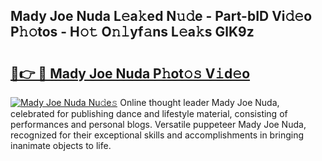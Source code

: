 ## Mady Joe Nuda L𝚎a𝚔ed N𝚞𝚍e - Part-bID Vi𝚍𝚎o P𝚑𝚘tos - H𝚘𝚝 O𝚗𝚕yf𝚊ns L𝚎a𝚔s GlK9z

# <h2><a href="http://kf55v8q.oniu.top/?m=Mady+Joe+Nuda">🔗👉 🔴 Mady Joe Nuda P𝚑ot𝚘𝚜 V𝚒d𝚎o</a></h2>

[![Mady Joe Nuda Nu𝚍e𝚜](https://i.imgur.com/0qMVB7G.gif)](http://kf55v8q.oniu.top/?m=Mady+Joe+Nuda)
Online thought leader Mady Joe Nuda, celebrated for publishing dance and lifestyle material, consisting of performances and personal blogs. Versatile puppeteer Mady Joe Nuda, recognized for their exceptional skills and accomplishments in bringing inanimate objects to life.  
